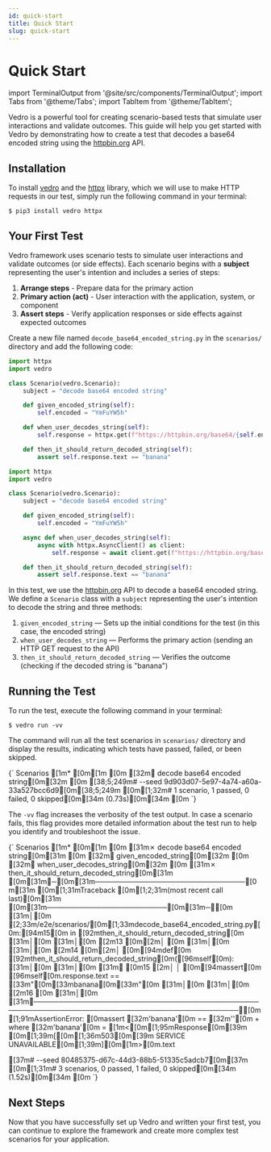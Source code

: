 ```yaml
---
id: quick-start
title: Quick Start
slug: quick-start
---
```

# Quick Start

import TerminalOutput from '@site/src/components/TerminalOutput';
import Tabs from '@theme/Tabs';
import TabItem from '@theme/TabItem';

Vedro is a powerful tool for creating scenario-based tests that simulate user interactions and validate outcomes. This guide will help you get started with Vedro by demonstrating how to create a test that decodes a base64 encoded string using the [httpbin.org](https://httpbin.org/) API.


## Installation

To install [vedro](https://pypi.org/project/vedro/)  and the [httpx](https://www.python-httpx.org/) library, which we will use to make HTTP requests in our test, simply run the following command in your terminal:

```shell
$ pip3 install vedro httpx
```

## Your First Test

Vedro framework uses scenario tests to simulate user interactions and validate outcomes (or side effects). Each scenario begins with a **subject** representing the user's intention and includes a series of steps:

1. **Arrange steps** - Prepare data for the primary action
2. **Primary action (act)** - User interaction with the application, system, or component
3. **Assert steps** - Verify application responses or side effects against expected outcomes

Create a new file named `decode_base64_encoded_string.py` in the `scenarios/` directory and add the following code:

<Tabs>
  <TabItem value="sync" label="sync" default>

```python
import httpx
import vedro

class Scenario(vedro.Scenario):
    subject = "decode base64 encoded string"

    def given_encoded_string(self):
        self.encoded = "YmFuYW5h"

    def when_user_decodes_string(self):
        self.response = httpx.get(f"https://httpbin.org/base64/{self.encoded}")

    def then_it_should_return_decoded_string(self):
        assert self.response.text == "banana"

```

  </TabItem>
  <TabItem value="async" label="async">

```python
import httpx
import vedro

class Scenario(vedro.Scenario):
    subject = "decode base64 encoded string"

    def given_encoded_string(self):
        self.encoded = "YmFuYW5h"

    async def when_user_decodes_string(self):
        async with httpx.AsyncClient() as client:
            self.response = await client.get(f"https://httpbin.org/base64/{self.encoded}")

    def then_it_should_return_decoded_string(self):
        assert self.response.text == "banana"

```

  </TabItem>
</Tabs>

In this test, we use the [httpbin.org](https://httpbin.org) API to decode a base64 encoded string. We define a `Scenario` class with a `subject` representing the user's intention to decode the string and three methods:

1. `given_encoded_string` — Sets up the initial conditions for the test (in this case, the encoded string)
2. `when_user_decodes_string` — Performs the primary action (sending an HTTP GET request to the API)
3. `then_it_should_return_decoded_string` — Verifies the outcome (checking if the decoded string is "banana")


## Running the Test

To run the test, execute the following command in your terminal:

```shell
$ vedro run -vv
```

The command will run all the test scenarios in `scenarios/` directory and display the results, indicating which tests have passed, failed, or been skipped.

<TerminalOutput>
{`
Scenarios
[1m* [0m[1m
[0m [32m✔ decode base64 encoded string[0m[32m
[0m 
[38;5;249m# --seed 9d903d07-5e97-4a74-a60a-33a527bcc6d9[0m[38;5;249m
[0m[1;32m# 1 scenario, 1 passed, 0 failed, 0 skipped[0m[34m (0.73s)[0m[34m
[0m
`}
</TerminalOutput>

The `-vv` flag increases the verbosity of the test output. In case a scenario fails, this flag provides more detailed information about the test run to help you identify and troubleshoot the issue.

<TerminalOutput>
{`
Scenarios
[1m* [0m[1m
[0m [31m✗ decode base64 encoded string[0m[31m
[0m   [32m✔ given_encoded_string[0m[32m
[0m   [32m✔ when_user_decodes_string[0m[32m
[0m   [31m✗ then_it_should_return_decoded_string[0m[31m
[0m[31m╭─[0m[31m──────────────────────────────[0m[31m [0m[1;31mTraceback [0m[1;2;31m(most recent call last)[0m[31m [0m[31m────────────────────────[0m[31m─╮[0m
[31m│[0m [2;33m/e2e/scenarios/[0m[1;33mdecode_base64_encoded_string.py[0m:[94m15[0m in [92mthen_it_should_return_decoded_string[0m [31m│[0m
[31m│[0m   [2m13 [0m[2m│   [0m                                                                                 [31m│[0m
[31m│[0m   [2m14 [0m[2m│   [0m[94mdef[0m [92mthen_it_should_return_decoded_string[0m([96mself[0m):                                  [31m│[0m
[31m│[0m [31m❱ [0m15 [2m│   │   [0m[94massert[0m [96mself[0m.response.text == [33m"[0m[33mbanana[0m[33m"[0m                                        [31m│[0m
[31m│[0m   [2m16 [0m                                                                                     [31m│[0m
[31m╰───────────────────────────────────────────────────────────────────────────────────────────╯[0m
[1;91mAssertionError: [0massert [32m'banana'[0m == [32m''[0m
 +  where [32m'banana'[0m = [1m<[0m[1;95mResponse[0m[39m [0m[1;39m[[0m[1;36m503[0m[39m SERVICE UNAVAILABLE[0m[1;39m][0m[1m>[0m.text
 
[37m# --seed 80485375-d67c-44d3-88b5-51335c5adcb7[0m[37m
[0m[1;31m# 3 scenarios, 0 passed, 1 failed, 0 skipped[0m[34m (1.52s)[0m[34m
[0m
`}
</TerminalOutput>


## Next Steps

Now that you have successfully set up Vedro and written your first test, you can continue to explore the framework and create more complex test scenarios for your application.
